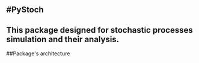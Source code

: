 #PyStoch
-------------------------------------------------------
This package designed for stochastic processes simulation and their analysis. 
-------------------------------------------------------
##Package's architecture

